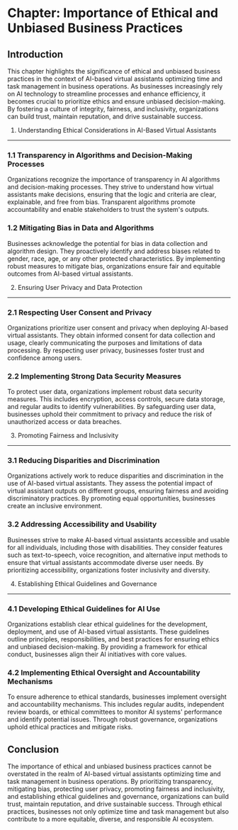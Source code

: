Chapter: Importance of Ethical and Unbiased Business Practices
==============================================================

Introduction
------------

This chapter highlights the significance of ethical and unbiased business practices in the context of AI-based virtual assistants optimizing time and task management in business operations. As businesses increasingly rely on AI technology to streamline processes and enhance efficiency, it becomes crucial to prioritize ethics and ensure unbiased decision-making. By fostering a culture of integrity, fairness, and inclusivity, organizations can build trust, maintain reputation, and drive sustainable success.

1. Understanding Ethical Considerations in AI-Based Virtual Assistants
----------------------------------------------------------------------

### 1.1 Transparency in Algorithms and Decision-Making Processes

Organizations recognize the importance of transparency in AI algorithms and decision-making processes. They strive to understand how virtual assistants make decisions, ensuring that the logic and criteria are clear, explainable, and free from bias. Transparent algorithms promote accountability and enable stakeholders to trust the system's outputs.

### 1.2 Mitigating Bias in Data and Algorithms

Businesses acknowledge the potential for bias in data collection and algorithm design. They proactively identify and address biases related to gender, race, age, or any other protected characteristics. By implementing robust measures to mitigate bias, organizations ensure fair and equitable outcomes from AI-based virtual assistants.

2. Ensuring User Privacy and Data Protection
--------------------------------------------

### 2.1 Respecting User Consent and Privacy

Organizations prioritize user consent and privacy when deploying AI-based virtual assistants. They obtain informed consent for data collection and usage, clearly communicating the purposes and limitations of data processing. By respecting user privacy, businesses foster trust and confidence among users.

### 2.2 Implementing Strong Data Security Measures

To protect user data, organizations implement robust data security measures. This includes encryption, access controls, secure data storage, and regular audits to identify vulnerabilities. By safeguarding user data, businesses uphold their commitment to privacy and reduce the risk of unauthorized access or data breaches.

3. Promoting Fairness and Inclusivity
-------------------------------------

### 3.1 Reducing Disparities and Discrimination

Organizations actively work to reduce disparities and discrimination in the use of AI-based virtual assistants. They assess the potential impact of virtual assistant outputs on different groups, ensuring fairness and avoiding discriminatory practices. By promoting equal opportunities, businesses create an inclusive environment.

### 3.2 Addressing Accessibility and Usability

Businesses strive to make AI-based virtual assistants accessible and usable for all individuals, including those with disabilities. They consider features such as text-to-speech, voice recognition, and alternative input methods to ensure that virtual assistants accommodate diverse user needs. By prioritizing accessibility, organizations foster inclusivity and diversity.

4. Establishing Ethical Guidelines and Governance
-------------------------------------------------

### 4.1 Developing Ethical Guidelines for AI Use

Organizations establish clear ethical guidelines for the development, deployment, and use of AI-based virtual assistants. These guidelines outline principles, responsibilities, and best practices for ensuring ethics and unbiased decision-making. By providing a framework for ethical conduct, businesses align their AI initiatives with core values.

### 4.2 Implementing Ethical Oversight and Accountability Mechanisms

To ensure adherence to ethical standards, businesses implement oversight and accountability mechanisms. This includes regular audits, independent review boards, or ethical committees to monitor AI systems' performance and identify potential issues. Through robust governance, organizations uphold ethical practices and mitigate risks.

Conclusion
----------

The importance of ethical and unbiased business practices cannot be overstated in the realm of AI-based virtual assistants optimizing time and task management in business operations. By prioritizing transparency, mitigating bias, protecting user privacy, promoting fairness and inclusivity, and establishing ethical guidelines and governance, organizations can build trust, maintain reputation, and drive sustainable success. Through ethical practices, businesses not only optimize time and task management but also contribute to a more equitable, diverse, and responsible AI ecosystem.
